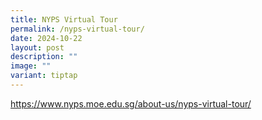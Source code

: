 ```yaml
---
title: NYPS Virtual Tour
permalink: /nyps-virtual-tour/
date: 2024-10-22
layout: post
description: ""
image: ""
variant: tiptap
---
```

<p><a href="https://www.nyps.moe.edu.sg/about-us/nyps-virtual-tour/" rel="noopener noreferrer nofollow" target="_blank">https://www.nyps.moe.edu.sg/about-us/nyps-virtual-tour/</a>
</p>